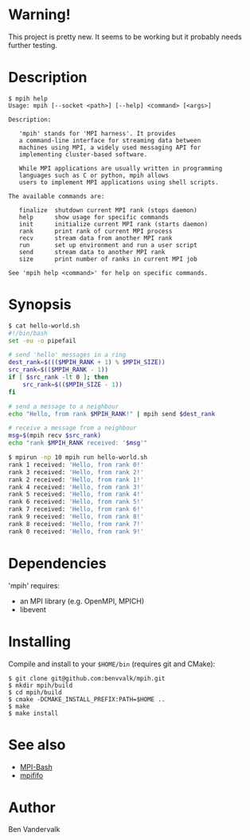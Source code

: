 # Warning!

This project is pretty new. It seems to be working but it probably needs further testing.

# Description

```
$ mpih help
Usage: mpih [--socket <path>] [--help] <command> [<args>]

Description:

   'mpih' stands for 'MPI harness'. It provides
   a command-line interface for streaming data between
   machines using MPI, a widely used messaging API for
   implementing cluster-based software.

   While MPI applications are usually written in programming
   languages such as C or python, mpih allows
   users to implement MPI applications using shell scripts.

The available commands are:

   finalize  shutdown current MPI rank (stops daemon)
   help      show usage for specific commands
   init      initialize current MPI rank (starts daemon)
   rank      print rank of current MPI process
   recv      stream data from another MPI rank
   run       set up environment and run a user script
   send      stream data to another MPI rank
   size      print number of ranks in current MPI job

See 'mpih help <command>' for help on specific commands.
```
# Synopsis

```bash
$ cat hello-world.sh
#!/bin/bash
set -eu -o pipefail

# send 'hello' messages in a ring
dest_rank=$((($MPIH_RANK + 1) % $MPIH_SIZE))
src_rank=$(($MPIH_RANK - 1))
if [ $src_rank -lt 0 ]; then
	src_rank=$(($MPIH_SIZE - 1))
fi

# send a message to a neighbour
echo "Hello, from rank $MPIH_RANK!" | mpih send $dest_rank

# receive a message from a neighbour
msg=$(mpih recv $src_rank)
echo "rank $MPIH_RANK received: '$msg'"
```

```bash
$ mpirun -np 10 mpih run hello-world.sh
rank 1 received: 'Hello, from rank 0!'
rank 3 received: 'Hello, from rank 2!'
rank 2 received: 'Hello, from rank 1!'
rank 4 received: 'Hello, from rank 3!'
rank 5 received: 'Hello, from rank 4!'
rank 6 received: 'Hello, from rank 5!'
rank 7 received: 'Hello, from rank 6!'
rank 9 received: 'Hello, from rank 8!'
rank 8 received: 'Hello, from rank 7!'
rank 0 received: 'Hello, from rank 9!'
```

# Dependencies

'mpih' requires:

  * an MPI library (e.g. OpenMPI, MPICH)
  * libevent

# Installing

Compile and install to your ``$HOME/bin`` (requires git and CMake):

```
$ git clone git@github.com:benvvalk/mpih.git
$ mkdir mpih/build
$ cd mpih/build
$ cmake -DCMAKE_INSTALL_PREFIX:PATH=$HOME ..
$ make
$ make install
```

# See also

  * [MPI-Bash](http://www.ccs3.lanl.gov/~pakin/software/mpibash-4.3.html)
  * [mpififo](https://bitbucket.org/nathanweeks/mpififo)

# Author

Ben Vandervalk
